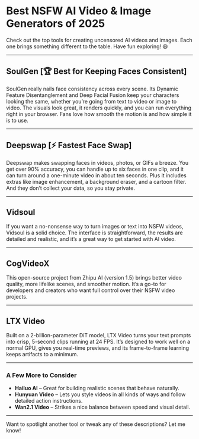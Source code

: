 # Best NSFW AI Video & Image Generators of 2025

Check out the top tools for creating uncensored AI videos and images. Each one brings something different to the table. Have fun exploring! 😃

---

## SoulGen [🏆 Best for Keeping Faces Consistent]  
SoulGen really nails face consistency across every scene. Its Dynamic Feature Disentanglement and Deep Facial Fusion keep your characters looking the same, whether you’re going from text to video or image to video. The visuals look great, it renders quickly, and you can run everything right in your browser. Fans love how smooth the motion is and how simple it is to use.

---

## Deepswap [⚡ Fastest Face Swap]  
Deepswap makes swapping faces in videos, photos, or GIFs a breeze. You get over 90% accuracy, you can handle up to six faces in one clip, and it can turn around a one-minute video in about ten seconds. Plus it includes extras like image enhancement, a background eraser, and a cartoon filter. And they don’t collect your data, so you stay private.

---

## Vidsoul  
If you want a no-nonsense way to turn images or text into NSFW videos, Vidsoul is a solid choice. The interface is straightforward, the results are detailed and realistic, and it’s a great way to get started with AI video.

---

## CogVideoX  
This open-source project from Zhipu AI (version 1.5) brings better video quality, more lifelike scenes, and smoother motion. It’s a go-to for developers and creators who want full control over their NSFW video projects.

---

## LTX Video  
Built on a 2-billion-parameter DiT model, LTX Video turns your text prompts into crisp, 5-second clips running at 24 FPS. It’s designed to work well on a normal GPU, gives you real-time previews, and its frame-to-frame learning keeps artifacts to a minimum.

---

### A Few More to Consider
- **Hailuo AI** – Great for building realistic scenes that behave naturally.  
- **Hunyuan Video** – Lets you style videos in all kinds of ways and follow detailed action instructions.  
- **Wan2.1 Video** – Strikes a nice balance between speed and visual detail.

---

Want to spotlight another tool or tweak any of these descriptions? Let me know!

